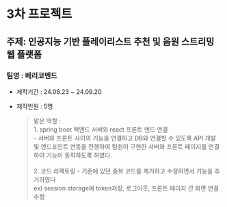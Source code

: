# 3차 프로젝트

## 주제: 인공지능 기반 플레이리스트 추천 및 음원 스트리밍 웹 플랫폼

### 팀명 : 베리코멘드

* 제작기간 : 24.08.23 ~ 24.09.20

* 제작인원 : 5명 <br>
    > 맡은 역할 : <br>
        1. spring boot 백엔드 서버와 react 프론트 엔드 연결 <br>
            \- 서버와 프론트 사이의 기능을 연결하고 DB와 연결할 수 있도록 API 개발 및 엔드포인트 연동을 진행하여 팀원이 구현한 서버와 프론트 페이지를 연결하여 기능이 동작하도록 하였다. <br><br>
        2. 코드 리팩토링
            \- 기존에 있던 중복 코드를 제거하고 수정하면서 기능을 추가하였다 <br>
            ex) session storage에 token저장, 로그아웃, 프론트 페이지 간 화면 연결 수정
